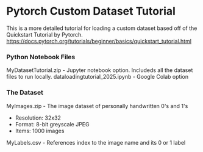 # Pytorch Custom Dataset Tutorial
This is a more detailed tutorial for loading a custom dataset based off of the Quickstart Tutorial by Pytorch.
https://docs.pytorch.org/tutorials/beginner/basics/quickstart_tutorial.html

### Python Notebook Files
MyDatasetTutorial.zip - Jupyter notebook option. Includeds all the dataset files to run locally.
dataloadingtutorial_2025.ipynb - Google Colab option

### The Dataset
MyImages.zip - The image dataset of personally handwritten 0's and 1's<br>
- Resolution: 32x32<br>
- Format: 8-bit greyscale JPEG<br>
- Items: 1000 images<br>

MyLabels.csv - References index to the image name and its 0 or 1 label
